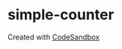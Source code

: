 # simple-counter
Created with [CodeSandbox](https://codesandbox.io/s/github/brighamband/simple-counter)
